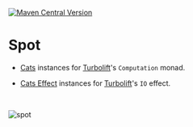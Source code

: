 [![Maven Central Version](https://img.shields.io/maven-central/v/io.github.marcinzh/spot-core_3)](https://mvnrepository.com/artifact/io.github.marcinzh/spot-core)

# Spot

- [Cats](https://github.com/typelevel/cats) instances for [Turbolift](https://github.com/marcinzh/turbolift)'s `Computation` monad. 

- [Cats Effect](https://github.com/typelevel/cats-effect) instances for [Turbolift](https://github.com/marcinzh/turbolift)'s `IO` effect. 

&nbsp;

![spot](https://github.com/marcinzh/spot/assets/29376956/073cf951-35bc-4002-818b-2e0ed1eaec78)


